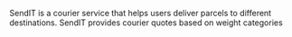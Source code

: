 SendIT is a courier service that helps users deliver parcels to different destinations. SendIT
provides courier quotes based on weight categories
